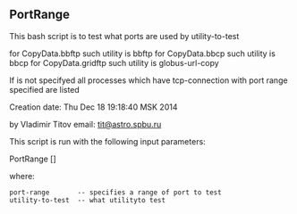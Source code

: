 PortRange
----------------

This bash script is to test what ports are used by utility-to-test

  for CopyData.bbftp    such utility is bbftp
  for CopyData.bbcp     such utility is bbcp
  for CopyData.gridftp  such utility is globus-url-copy

If <utility-to-test> is not specifyed all processes which have
tcp-connection with port range specified are listed

Creation date: Thu Dec 18 19:18:40 MSK 2014

by Vladimir Titov   email:  tit@astro.spbu.ru


This script is run with the following input parameters:

PortRange  <port-range> [<utility-to-test>]

where:

    port-range       -- specifies a range of port to test
    utility-to-test  -- what utilityto test

